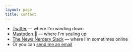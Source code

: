 ```yaml
---
layout: page
title: contact
---
```


* [Twitter](https://twitter.com/sarambsimon) — where I'm winding down
* [Mastodon 🐘](https://mastodon.social/@sarambsimon) — where I'm scaling up
* [The News Nerdery Slack](https://newsnerdery.org) — where I'm sometimes online
* Or you can [send me an email](mailto:smbsimon@gmail.com)
